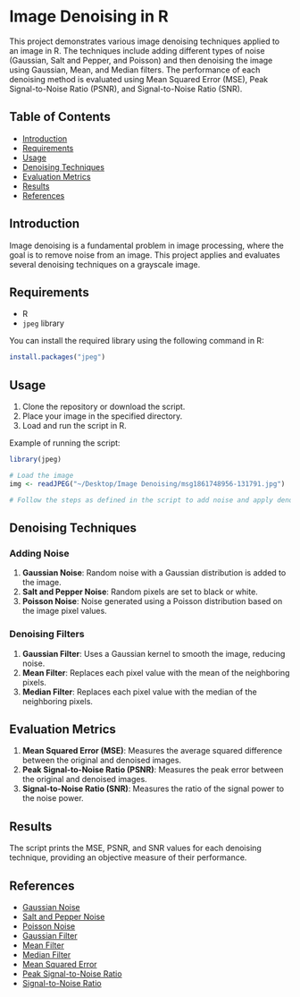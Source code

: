 # Image Denoising in R

This project demonstrates various image denoising techniques applied to an image in R. The techniques include adding different types of noise (Gaussian, Salt and Pepper, and Poisson) and then denoising the image using Gaussian, Mean, and Median filters. The performance of each denoising method is evaluated using Mean Squared Error (MSE), Peak Signal-to-Noise Ratio (PSNR), and Signal-to-Noise Ratio (SNR).

## Table of Contents

- [Introduction](#introduction)
- [Requirements](#requirements)
- [Usage](#usage)
- [Denoising Techniques](#denoising-techniques)
- [Evaluation Metrics](#evaluation-metrics)
- [Results](#results)
- [References](#references)

## Introduction

Image denoising is a fundamental problem in image processing, where the goal is to remove noise from an image. This project applies and evaluates several denoising techniques on a grayscale image.

## Requirements

- R
- `jpeg` library

You can install the required library using the following command in R:
```r
install.packages("jpeg")
```

## Usage

1. Clone the repository or download the script.
2. Place your image in the specified directory.
3. Load and run the script in R.

Example of running the script:

```r
library(jpeg)

# Load the image
img <- readJPEG("~/Desktop/Image Denoising/msg1861748956-131791.jpg")

# Follow the steps as defined in the script to add noise and apply denoising filters
```

## Denoising Techniques

### Adding Noise

1. **Gaussian Noise**: Random noise with a Gaussian distribution is added to the image.
2. **Salt and Pepper Noise**: Random pixels are set to black or white.
3. **Poisson Noise**: Noise generated using a Poisson distribution based on the image pixel values.

### Denoising Filters

1. **Gaussian Filter**: Uses a Gaussian kernel to smooth the image, reducing noise.
2. **Mean Filter**: Replaces each pixel value with the mean of the neighboring pixels.
3. **Median Filter**: Replaces each pixel value with the median of the neighboring pixels.

## Evaluation Metrics

1. **Mean Squared Error (MSE)**: Measures the average squared difference between the original and denoised images.
2. **Peak Signal-to-Noise Ratio (PSNR)**: Measures the peak error between the original and denoised images.
3. **Signal-to-Noise Ratio (SNR)**: Measures the ratio of the signal power to the noise power.

## Results

The script prints the MSE, PSNR, and SNR values for each denoising technique, providing an objective measure of their performance.

## References

- [Gaussian Noise](https://en.wikipedia.org/wiki/Gaussian_noise)
- [Salt and Pepper Noise](https://en.wikipedia.org/wiki/Salt-and-pepper_noise)
- [Poisson Noise](https://en.wikipedia.org/wiki/Shot_noise)
- [Gaussian Filter](https://en.wikipedia.org/wiki/Gaussian_blur)
- [Mean Filter](https://en.wikipedia.org/wiki/Mean_filter)
- [Median Filter](https://en.wikipedia.org/wiki/Median_filter)
- [Mean Squared Error](https://en.wikipedia.org/wiki/Mean_squared_error)
- [Peak Signal-to-Noise Ratio](https://en.wikipedia.org/wiki/Peak_signal-to-noise_ratio)
- [Signal-to-Noise Ratio](https://en.wikipedia.org/wiki/Signal-to-noise_ratio)
